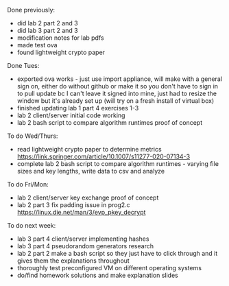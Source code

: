Done previously:
- did lab 2 part 2 and 3
- did lab 3 part 2 and 3
- modification notes for lab pdfs
- made test ova
- found lightweight crypto paper

Done Tues:
- exported ova works - just use import appliance, will make with a general sign on, either do without github or make it so you don't have to sign in to pull update bc I can't leave it signed into mine, just had to resize the window but it's already set up (will try on a fresh install of virtual box)
- finished updating lab 1 part 4 exercises 1-3
- lab 2 client/server initial code working
- lab 2 bash script to compare algorithm runtimes proof of concept

To do Wed/Thurs:
- read lightweight crypto paper to determine metrics https://link.springer.com/article/10.1007/s11277-020-07134-3
- complete lab 2 bash script to compare algorithm runtimes - varying file sizes and key lengths, write data to csv and analyze

To do Fri/Mon:
- lab 2 client/server key exchange proof of concept
- lab 2 part 3 fix padding issue in prog2.c https://linux.die.net/man/3/evp_pkey_decrypt

To do next week:
- lab 3 part 4 client/server implementing hashes
- lab 3 part 4 pseudorandom generators research
- lab 2 part 2 make a bash script so they just have to click through and it gives them the explanations throughout
- thoroughly test preconfigured VM on different operating systems
- do/find homework solutions and make explanation slides
